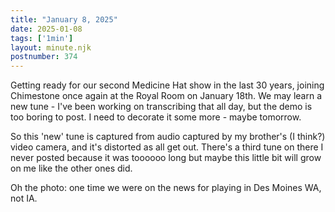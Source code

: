 ```yaml
---
title: "January 8, 2025"
date: 2025-01-08
tags: ['1min']
layout: minute.njk
postnumber: 374
---
```

Getting ready for our second Medicine Hat show in the last 30 years, joining Chimestone once again at the Royal Room on January 18th. We may learn a new tune - I've been working on transcribing that all day, but the demo is too boring to post. I need to decorate it some more - maybe tomorrow.

So this 'new' tune is captured from audio captured by my brother's (I think?) video camera, and it's distorted as all get out. There's a third tune on there I never posted because it was toooooo long but maybe this little bit will grow on me like the other ones did. 

Oh the photo: one time we were on the news for playing in Des Moines WA, not IA.